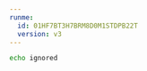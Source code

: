 ```yaml
---
runme:
  id: 01HF7BT3H7BRM8D0M1STDPB22T
  version: v3
---
```


```sh {"id":"01HF7BT3H7BRM8D0M1SQF1N39H"}
echo ignored
```
